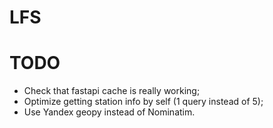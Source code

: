 # **LFS**


# TODO
- Check that fastapi cache is really working;
- Optimize getting station info by self (1 query instead of 5);
- Use Yandex geopy instead of Nominatim.